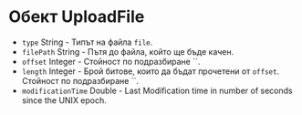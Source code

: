 # Обект UploadFile

* `type` String - Типът на файла `file`.
* `filePath` String - Пътя до файла, който ще бъде качен.
* `offset` Integer - Стойност по подразбиране ``.
* `length` Integer - Брой битове, които да бъдат прочетени от `offset`. Стойност по подразбиране ``.
* `modificationTime` Double - Last Modification time in number of seconds since the UNIX epoch.